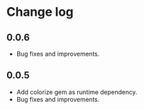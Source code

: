 # Change log

## 0.0.6

- Bug fixes and improvements.

## 0.0.5
- Add colorize gem as runtime dependency.
- Bug fixes and improvements.
